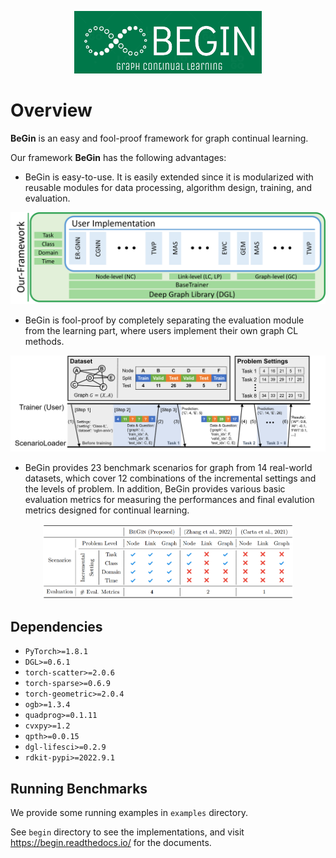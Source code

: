 <p align="center"><img src="https://github.com/ShinhwanKang/BeGin/raw/main/logo.png" height="100px" width="300px"></p>

# Overview

**BeGin** is an easy and fool-proof framework for graph continual learning.

Our framework **BeGin** has the following advantages:

- BeGin is easy-to-use. It is easily extended since it is modularized with reusable modules for data processing, algorithm design, training, and evaluation.

<p align="center"><img src="https://github.com/ShinhwanKang/BeGin/raw/main/static/framework.png" width="600px"></p>

- BeGin is fool-proof by completely separating the evaluation module from the learning part, where users implement their own graph CL methods.

<p align="center"><img src="https://github.com/ShinhwanKang/BeGin/raw/main/static/interaction.png" width="600px"></p>

- BeGin provides 23 benchmark scenarios for graph from 14 real-world datasets, which cover 12 combinations of the incremental settings and the levels of problem. In addition, BeGin provides various basic evaluation metrics for measuring the performances and final evalution metrics designed for continual learning.

<p align="center"><img src="https://github.com/ShinhwanKang/BeGin/raw/main/static/coverage.png" width="400px"></p>

 

## Dependencies
- `PyTorch>=1.8.1`
- `DGL>=0.6.1`
- `torch-scatter>=2.0.6`
- `torch-sparse>=0.6.9`
- `torch-geometric>=2.0.4`
- `ogb>=1.3.4`
- `quadprog>=0.1.11`
- `cvxpy>=1.2`
- `qpth>=0.0.15`
- `dgl-lifesci>=0.2.9`
- `rdkit-pypi>=2022.9.1`

## Running Benchmarks

We provide some running examples in `examples` directory.

See `begin` directory to see the implementations, and visit https://begin.readthedocs.io/ for the documents.

